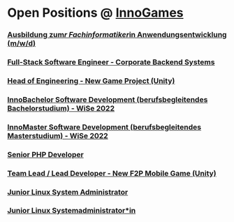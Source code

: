 # Open Positions @ [InnoGames](https://www.innogames.com/career/detail/job?s=github_jobs_repo)

### [Ausbildung zum*r Fachinformatiker*in Anwendungsentwicklung \(m/w/d\)](ausbildung-zum-r-fachinformatiker-in-anwendungsentwicklung-m-w-d.md)
### [Full-Stack Software Engineer - Corporate Backend Systems](full-stack-software-engineer-corporate-backend-systems.md)
### [Head of Engineering - New Game Project \(Unity\)](head-of-engineering-new-game-project-unity.md)
### [InnoBachelor Software Development \(berufsbegleitendes Bachelorstudium\) - WiSe 2022](innobachelor-software-development-berufsbegleitendes-bachelorstudium-wise-2022.md)
### [InnoMaster Software Development \(berufsbegleitendes Masterstudium\) - WiSe 2022](innomaster-software-development-berufsbegleitendes-masterstudium-wise-2022.md)
### [Senior PHP Developer](senior-php-developer.md)
### [Team Lead / Lead Developer - New F2P Mobile Game \(Unity\)](team-lead-lead-developer-new-f2p-mobile-game-unity.md)
### [Junior Linux System Administrator](junior-linux-system-administrator.md)
### [Junior Linux Systemadministrator*in](junior-linux-systemadministrator-in.md)
